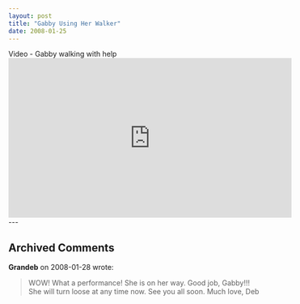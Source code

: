 ```yaml
---
layout: post
title: "Gabby Using Her Walker"
date: 2008-01-25
---
```


<div id="walking">Video - Gabby walking with help</div>
<iframe width="560" height="315" src="https://www.youtube.com/embed/xPO1XabbHI8" frameborder="0" allowfullscreen></iframe>
---

## Archived Comments

**Grandeb** on 2008-01-28 wrote:

> WOW!  What a performance!  She is on her way.  Good job, Gabby!!!  She will turn loose at any time now.  See you all soon.  Much love, Deb

